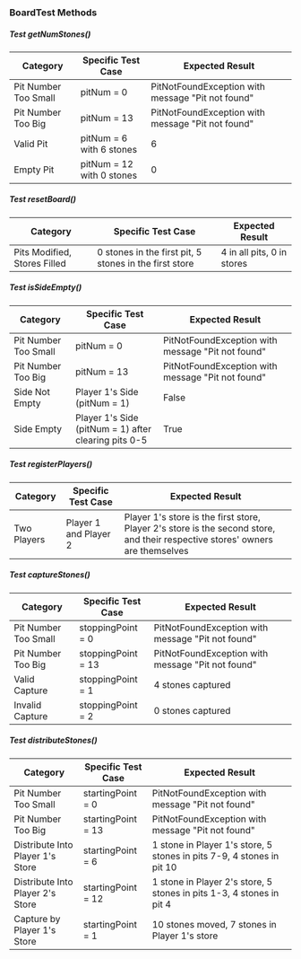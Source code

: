 ### BoardTest Methods

##### Test getNumStones()
| Category | Specific Test Case | Expected Result |
| --- | ----------- |-----------|
| Pit Number Too Small | pitNum = 0 | PitNotFoundException with message "Pit not found" |
| Pit Number Too Big | pitNum = 13 | PitNotFoundException with message "Pit not found" |
| Valid Pit | pitNum = 6 with 6 stones | 6 |
| Empty Pit | pitNum = 12 with 0 stones | 0 |

##### Test resetBoard()
| Category | Specific Test Case | Expected Result |
| --- | ----------- |-----------|
| Pits Modified, Stores Filled | 0 stones in the first pit, 5 stones in the first store | 4 in all pits, 0 in stores |

##### Test isSideEmpty()
| Category | Specific Test Case | Expected Result |
| --- | ----------- |-----------|
| Pit Number Too Small | pitNum = 0 | PitNotFoundException with message "Pit not found" |
| Pit Number Too Big | pitNum = 13 | PitNotFoundException with message "Pit not found" |
| Side Not Empty | Player 1's Side (pitNum = 1) | False |
| Side Empty | Player 1's Side (pitNum = 1) after clearing pits 0-5 | True |

##### Test registerPlayers()
| Category | Specific Test Case | Expected Result |
| --- | ----------- |-----------|
| Two Players | Player 1 and Player 2 | Player 1's store is the first store, Player 2's store is the second store, and their respective stores' owners are themselves |

##### Test captureStones()
| Category | Specific Test Case | Expected Result |
| --- | ----------- |-----------|
| Pit Number Too Small | stoppingPoint = 0 | PitNotFoundException with message "Pit not found" |
| Pit Number Too Big | stoppingPoint = 13 | PitNotFoundException with message "Pit not found" |
| Valid Capture | stoppingPoint = 1 | 4 stones captured |
| Invalid Capture | stoppingPoint = 2 | 0 stones captured |

##### Test distributeStones()
| Category | Specific Test Case | Expected Result |
| --- | ----------- |-----------|
| Pit Number Too Small | startingPoint = 0 | PitNotFoundException with message "Pit not found" |
| Pit Number Too Big | startingPoint = 13 | PitNotFoundException with message "Pit not found" |
| Distribute Into Player 1's Store | startingPoint = 6 | 1 stone in Player 1's store, 5 stones in pits 7-9, 4 stones in pit 10 |
| Distribute Into Player 2's Store | startingPoint = 12 | 1 stone in Player 2's store, 5 stones in pits 1-3, 4 stones in pit 4 |
| Capture by Player 1's Store | startingPoint = 1 | 10 stones moved, 7 stones in Player 1's store |
